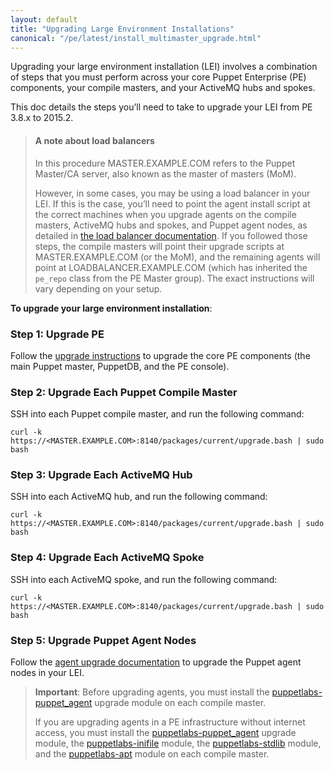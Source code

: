 ```yaml
---
layout: default
title: "Upgrading Large Environment Installations"
canonical: "/pe/latest/install_multimaster_upgrade.html"
---
```


Upgrading your large environment installation (LEI) involves a combination of steps that you must perform across your core Puppet Enterprise (PE) components, your compile masters, and your ActiveMQ hubs and spokes.

This doc details the steps you’ll need to take to upgrade your LEI from PE 3.8.x to 2015.2.

>#### A note about load balancers
>
>In this procedure MASTER.EXAMPLE.COM refers to the Puppet Master/CA server, also known as the master of masters (MoM).
>
>However, in some cases, you may be using a load balancer in your LEI. If this is the case, you’ll need to point the agent install script at the correct machines when you upgrade agents on the compile masters, ActiveMQ hubs and spokes, and Puppet agent nodes, as detailed in [the load balancer documentation](./install_multimaster.html#using-load-balancers-in-a-large-environment-installation). If you followed those steps, the compile masters will point their upgrade scripts at MASTER.EXAMPLE.COM (or the MoM), and the remaining agents will point at LOADBALANCER.EXAMPLE.COM (which has inherited the `pe_repo` class from the PE Master group). The exact instructions will vary depending on your setup.

**To upgrade your large environment installation**:

### Step 1: Upgrade PE

Follow the [upgrade instructions](./install_upgrading.html#upgrading-a-split-installation) to upgrade the core PE components (the main Puppet master, PuppetDB, and the PE console).

### Step 2: Upgrade Each Puppet Compile Master

SSH into each Puppet compile master, and run the following command:

  `curl -k https://<MASTER.EXAMPLE.COM>:8140/packages/current/upgrade.bash | sudo bash`

### Step 3: Upgrade Each ActiveMQ Hub

SSH into each ActiveMQ hub, and run the following command:

  `curl -k https://<MASTER.EXAMPLE.COM>:8140/packages/current/upgrade.bash | sudo bash`

### Step 4: Upgrade Each ActiveMQ Spoke

SSH into each ActiveMQ spoke, and run the following command:

  `curl -k https://<MASTER.EXAMPLE.COM>:8140/packages/current/upgrade.bash | sudo bash`

### Step 5: Upgrade Puppet Agent Nodes

Follow the [agent upgrade documentation](./install_upgrading_agents.html) to upgrade the Puppet agent nodes in your LEI.

[apt]: https://forge.puppetlabs.com/puppetlabs/apt
[inifile]: https://forge.puppetlabs.com/puppetlabs/inifile
[stdlib]: https://forge.puppetlabs.com/puppetlabs/stdlib
[puppet_agent]: https://forge.puppetlabs.com/puppetlabs/puppet_agent

> **Important**: Before upgrading agents, you must install the [puppetlabs-puppet_agent][puppet_agent] upgrade module on each compile master.
>
>If you are upgrading agents in a PE infrastructure without internet access, you must install the [puppetlabs-puppet_agent][puppet_agent] upgrade module, the [puppetlabs-inifile][inifile] module, the [puppetlabs-stdlib][stdlib] module, and the [puppetlabs-apt][apt] module on each compile master.
